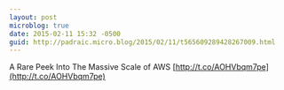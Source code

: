 ```yaml
---
layout: post
microblog: true
date: 2015-02-11 15:32 -0500
guid: http://padraic.micro.blog/2015/02/11/t565609289428267009.html
---
```

A Rare Peek Into The Massive Scale of AWS [http://t.co/AOHVbqm7pe](http://t.co/AOHVbqm7pe)
